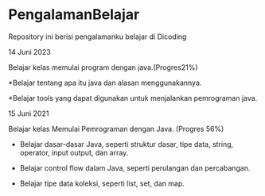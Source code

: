 # PengalamanBelajar
Repository ini berisi pengalamanku belajar di Dicoding

  14 Juni 2023
  
  Belajar kelas memulai program dengan java.(Progres21%)
  
  *Belajar tentang apa itu java dan alasan menggunakannya.
  
  *Belajar tools yang dapat digunakan untuk menjalankan pemrograman java.

  15 Juni 2021

Belajar kelas Memulai Pemrograman dengan Java. (Progres 56%)

  * Belajar dasar-dasar Java, seperti struktur dasar, tipe data, string, operator, input output, dan array.

  * Belajar control flow dalam Java, seperti perulangan dan percabangan.

  * Belajar tipe data koleksi, seperti list, set, dan map.

